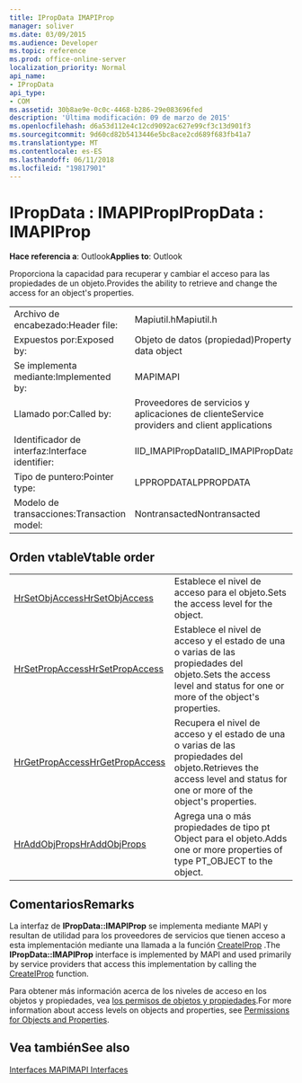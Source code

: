 ```yaml
---
title: IPropData IMAPIProp
manager: soliver
ms.date: 03/09/2015
ms.audience: Developer
ms.topic: reference
ms.prod: office-online-server
localization_priority: Normal
api_name:
- IPropData
api_type:
- COM
ms.assetid: 30b8ae9e-0c0c-4468-b286-29e083696fed
description: 'Última modificación: 09 de marzo de 2015'
ms.openlocfilehash: d6a53d112e4c12cd9092ac627e99cf3c13d901f3
ms.sourcegitcommit: 9d60cd82b5413446e5bc8ace2cd689f683fb41a7
ms.translationtype: MT
ms.contentlocale: es-ES
ms.lasthandoff: 06/11/2018
ms.locfileid: "19817901"
---
```

# <a name="ipropdata--imapiprop"></a><span data-ttu-id="24816-103">IPropData : IMAPIProp</span><span class="sxs-lookup"><span data-stu-id="24816-103">IPropData : IMAPIProp</span></span>

  
  
<span data-ttu-id="24816-104">**Hace referencia a**: Outlook</span><span class="sxs-lookup"><span data-stu-id="24816-104">**Applies to**: Outlook</span></span> 
  
<span data-ttu-id="24816-105">Proporciona la capacidad para recuperar y cambiar el acceso para las propiedades de un objeto.</span><span class="sxs-lookup"><span data-stu-id="24816-105">Provides the ability to retrieve and change the access for an object's properties.</span></span> 
  
|||
|:-----|:-----|
|<span data-ttu-id="24816-106">Archivo de encabezado:</span><span class="sxs-lookup"><span data-stu-id="24816-106">Header file:</span></span>  <br/> |<span data-ttu-id="24816-107">Mapiutil.h</span><span class="sxs-lookup"><span data-stu-id="24816-107">Mapiutil.h</span></span>  <br/> |
|<span data-ttu-id="24816-108">Expuestos por:</span><span class="sxs-lookup"><span data-stu-id="24816-108">Exposed by:</span></span>  <br/> |<span data-ttu-id="24816-109">Objeto de datos (propiedad)</span><span class="sxs-lookup"><span data-stu-id="24816-109">Property data object</span></span>  <br/> |
|<span data-ttu-id="24816-110">Se implementa mediante:</span><span class="sxs-lookup"><span data-stu-id="24816-110">Implemented by:</span></span>  <br/> |<span data-ttu-id="24816-111">MAPI</span><span class="sxs-lookup"><span data-stu-id="24816-111">MAPI</span></span>  <br/> |
|<span data-ttu-id="24816-112">Llamado por:</span><span class="sxs-lookup"><span data-stu-id="24816-112">Called by:</span></span>  <br/> |<span data-ttu-id="24816-113">Proveedores de servicios y aplicaciones de cliente</span><span class="sxs-lookup"><span data-stu-id="24816-113">Service providers and client applications</span></span>  <br/> |
|<span data-ttu-id="24816-114">Identificador de interfaz:</span><span class="sxs-lookup"><span data-stu-id="24816-114">Interface identifier:</span></span>  <br/> |<span data-ttu-id="24816-115">IID_IMAPIPropData</span><span class="sxs-lookup"><span data-stu-id="24816-115">IID_IMAPIPropData</span></span>  <br/> |
|<span data-ttu-id="24816-116">Tipo de puntero:</span><span class="sxs-lookup"><span data-stu-id="24816-116">Pointer type:</span></span>  <br/> |<span data-ttu-id="24816-117">LPPROPDATA</span><span class="sxs-lookup"><span data-stu-id="24816-117">LPPROPDATA</span></span>  <br/> |
|<span data-ttu-id="24816-118">Modelo de transacciones:</span><span class="sxs-lookup"><span data-stu-id="24816-118">Transaction model:</span></span>  <br/> |<span data-ttu-id="24816-119">Nontransacted</span><span class="sxs-lookup"><span data-stu-id="24816-119">Nontransacted</span></span>  <br/> |
   
## <a name="vtable-order"></a><span data-ttu-id="24816-120">Orden vtable</span><span class="sxs-lookup"><span data-stu-id="24816-120">Vtable order</span></span>

|||
|:-----|:-----|
|[<span data-ttu-id="24816-121">HrSetObjAccess</span><span class="sxs-lookup"><span data-stu-id="24816-121">HrSetObjAccess</span></span>](ipropdata-hrsetobjaccess.md) <br/> |<span data-ttu-id="24816-122">Establece el nivel de acceso para el objeto.</span><span class="sxs-lookup"><span data-stu-id="24816-122">Sets the access level for the object.</span></span>  <br/> |
|[<span data-ttu-id="24816-123">HrSetPropAccess</span><span class="sxs-lookup"><span data-stu-id="24816-123">HrSetPropAccess</span></span>](ipropdata-hrsetpropaccess.md) <br/> |<span data-ttu-id="24816-124">Establece el nivel de acceso y el estado de una o varias de las propiedades del objeto.</span><span class="sxs-lookup"><span data-stu-id="24816-124">Sets the access level and status for one or more of the object's properties.</span></span>  <br/> |
|[<span data-ttu-id="24816-125">HrGetPropAccess</span><span class="sxs-lookup"><span data-stu-id="24816-125">HrGetPropAccess</span></span>](ipropdata-hrgetpropaccess.md) <br/> |<span data-ttu-id="24816-126">Recupera el nivel de acceso y el estado de una o varias de las propiedades del objeto.</span><span class="sxs-lookup"><span data-stu-id="24816-126">Retrieves the access level and status for one or more of the object's properties.</span></span>  <br/> |
|[<span data-ttu-id="24816-127">HrAddObjProps</span><span class="sxs-lookup"><span data-stu-id="24816-127">HrAddObjProps</span></span>](ipropdata-hraddobjprops.md) <br/> |<span data-ttu-id="24816-128">Agrega una o más propiedades de tipo pt Object para el objeto.</span><span class="sxs-lookup"><span data-stu-id="24816-128">Adds one or more properties of type PT_OBJECT to the object.</span></span>  <br/> |
   
## <a name="remarks"></a><span data-ttu-id="24816-129">Comentarios</span><span class="sxs-lookup"><span data-stu-id="24816-129">Remarks</span></span>

<span data-ttu-id="24816-130">La interfaz de **IPropData::IMAPIProp** se implementa mediante MAPI y resultan de utilidad para los proveedores de servicios que tienen acceso a esta implementación mediante una llamada a la función [CreateIProp](createiprop.md) .</span><span class="sxs-lookup"><span data-stu-id="24816-130">The **IPropData::IMAPIProp** interface is implemented by MAPI and used primarily by service providers that access this implementation by calling the [CreateIProp](createiprop.md) function.</span></span> 
  
<span data-ttu-id="24816-131">Para obtener más información acerca de los niveles de acceso en los objetos y propiedades, vea [los permisos de objetos y propiedades](permissions-for-mapi-objects-and-properties.md).</span><span class="sxs-lookup"><span data-stu-id="24816-131">For more information about access levels on objects and properties, see [Permissions for Objects and Properties](permissions-for-mapi-objects-and-properties.md).</span></span>
  
## <a name="see-also"></a><span data-ttu-id="24816-132">Vea también</span><span class="sxs-lookup"><span data-stu-id="24816-132">See also</span></span>



[<span data-ttu-id="24816-133">Interfaces MAPI</span><span class="sxs-lookup"><span data-stu-id="24816-133">MAPI Interfaces</span></span>](mapi-interfaces.md)

